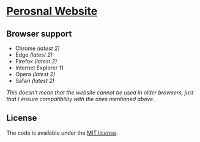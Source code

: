 # [Perosnal Website](https://adigoyal.com)

## Browser support

* Chrome *(latest 2)*
* Edge *(latest 2)*
* Firefox *(latest 2)*
* Internet Explorer 11
* Opera *(latest 2)*
* Safari *(latest 2)*

*This doesn't mean that the website cannot be used in older browsers,
just that I ensure compatibility with the ones mentioned above.*

## License

The code is available under the [MIT license](LICENSE.txt).
